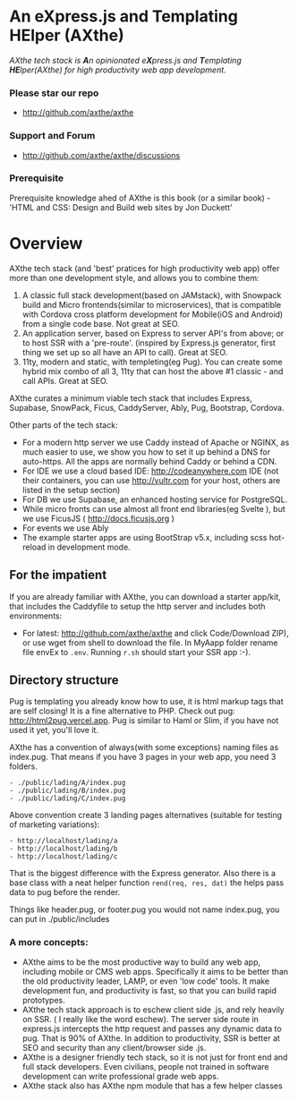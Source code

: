 # An eXpress.js and Templating HElper (AXthe)
<i>AXthe tech stack is <b>A</b>n opinionated e<b>X</b>press.js and <b>T</b>emplating <b>HE</b>lper(AXthe) for high productivity web app development</i>.
 
### Please star our repo
- http://github.com/axthe/axthe

### Support and Forum
- http://github.com/axthe/axthe/discussions

### Prerequisite
Prerequisite knowledge ahed of AXthe is this book (or a similar book) - 'HTML and CSS: Design and Build web sites by Jon Duckett'

# Overview
 
AXthe tech stack (and 'best' pratices for high productivity web app) offer more than one development style, and allows you to combine them:
1. A classic full stack development(based on JAMstack), with Snowpack build and Micro frontends(similar to microservices), that is compatible with Cordova cross platform development for Mobile(iOS and Android) from a single code base. Not great at SEO.
2. An application server, based on Express to server API's from above; or to host SSR with a 'pre-route'. (inspired by Express.js generator, first thing we set up so all have an API to call). Great at SEO.
3. 11ty, modern and static, with templeting(eg Pug). You can create some hybrid mix combo of all 3, 11ty that can host the above #1 classic - and call APIs. Great at SEO.

AXthe curates a minimum viable tech stack that includes Express, Supabase, SnowPack, Ficus, CaddyServer, Ably, Pug, Bootstrap, Cordova.

Other parts of the tech stack:
- For a modern http server we use Caddy instead of Apache or NGINX, as much easier to use, we show you how to set it up behind a DNS for auto-https. All the apps are normally behind Caddy or behind a CDN.
- For IDE we use a cloud based IDE: http://codeanywhere.com IDE (not their containers, you can use http://vultr.com for your host, others are listed in the setup section)
- For DB we use Supabase, an enhanced hosting service for PostgreSQL.
- While micro fronts can use almost all front end libraries(eg Svelte ), but we use FicusJS ( http://docs.ficusjs.org )
- For events we use Ably
- The example starter apps are using BootStrap v5.x, including scss hot-reload in development mode.


##  For the impatient
If you are already familiar with AXthe, you can download a starter app/kit, that includes the Caddyfile to setup the http server and includes both environments:
- For latest: http://github.com/axthe/axthe and click Code/Download ZIP), or use wget from shell to download the file.
In MyAapp folder rename file envEx to ```.env```. Running ```r.sh``` should start your SSR app :-).


## Directory structure
Pug is templating you already know how to use, it is html markup tags that are self closing! It is a fine alternative to PHP.
Check out pug: http://html2pug.vercel.app. Pug is similar to Haml or Slim, if you have not used it yet, you'll love it.
 
AXthe has a convention of always(with some exceptions) naming files as index.pug. That means if you have 3 pages in your web app, you need 3 folders.
```
- ./public/lading/A/index.pug
- ./public/lading/B/index.pug
- ./public/lading/C/index.pug
```
Above convention create 3 landing pages alternatives (suitable for testing of marketing variations):
```
- http://localhost/lading/a
- http://localhost/lading/b
- http://localhost/lading/c
```
That is the biggest difference with the Express generator. Also there is a base class with a neat helper function ```rend(req, res, dat)``` the helps pass data to pug before the render.
 
Things like header.pug, or footer.pug you would not name index.pug, you can put in ./public/includes
 
### A more concepts:
- AXthe aims to be the most productive way to build any web app, including mobile or CMS web apps. Specifically it aims to be better than the old productivity leader, LAMP, or even 'low code' tools. It make development fun, and productivity is fast, so that you can build rapid prototypes.
 - AXthe tech stack approach is to eschew client side .js, and rely heavily on SSR. ( I really like the word eschew). The server side route in express.js intercepts the http request and passes any dynamic data to pug. That is 90% of AXthe. In addition to productivity, SSR is better at SEO and security than any client/browser side .js.
- AXthe is a designer friendly tech stack, so it is not just for front end and full stack developers. Even civilians, people not trained in software development can write professional grade web apps.
- AXthe stack also has AXthe npm module that has a few helper classes
